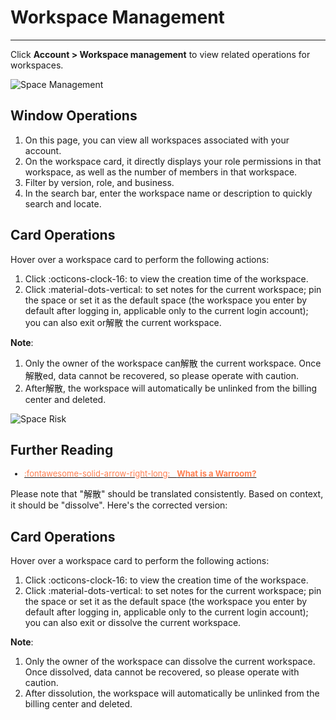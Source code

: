 # Workspace Management
---

Click **Account > Workspace management** to view related operations for workspaces.

![Space Management](../img/3.space_management_2.png)

## Window Operations

1. On this page, you can view all workspaces associated with your account.
2. On the workspace card, it directly displays your role permissions in that workspace, as well as the number of members in that workspace.
3. Filter by version, role, and business.
4. In the search bar, enter the workspace name or description to quickly search and locate.


## Card Operations

Hover over a workspace card to perform the following actions:

1. Click :octicons-clock-16: to view the creation time of the workspace.
2. Click :material-dots-vertical: to set notes for the current workspace; pin the space or set it as the default space (the workspace you enter by default after logging in, applicable only to the current login account); you can also exit or解散 the current workspace.

**Note**:

1. Only the owner of the workspace can解散 the current workspace. Once解散ed, data cannot be recovered, so please operate with caution.
2. After解散, the workspace will automatically be unlinked from the billing center and deleted.

![Space Risk](../img/space-risk.png)


## Further Reading

<font size=2>

<div class="grid cards" markdown>

- [<font color="coral"> :fontawesome-solid-arrow-right-long: &nbsp; **What is a Warroom?**</font>](../management/settings/key-metrics.md)

</div>

</font>

Please note that "解散" should be translated consistently. Based on context, it should be "dissolve". Here's the corrected version:

## Card Operations

Hover over a workspace card to perform the following actions:

1. Click :octicons-clock-16: to view the creation time of the workspace.
2. Click :material-dots-vertical: to set notes for the current workspace; pin the space or set it as the default space (the workspace you enter by default after logging in, applicable only to the current login account); you can also exit or dissolve the current workspace.

**Note**:

1. Only the owner of the workspace can dissolve the current workspace. Once dissolved, data cannot be recovered, so please operate with caution.
2. After dissolution, the workspace will automatically be unlinked from the billing center and deleted.